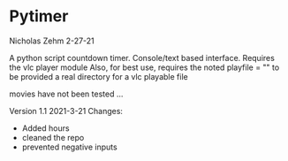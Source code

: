 # Pytimer
Nicholas Zehm
2-27-21

A python script countdown timer. Console/text based interface.
Requires the vlc player module
Also, for best use, requires the noted 
playfile = ""
to be provided a real directory for a vlc playable file

movies have not been tested ...

Version 1.1 2021-3-21
Changes:
* Added hours
* cleaned the repo
* prevented negative inputs
